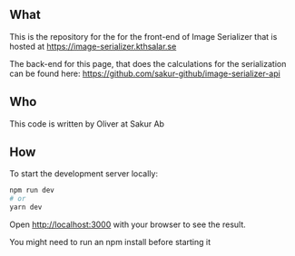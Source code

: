 ## What
This is the repository for the for the front-end of Image Serializer that is hosted at https://image-serializer.kthsalar.se

The back-end for this page, that does the calculations for the serialization can be found here: https://github.com/sakur-github/image-serializer-api

## Who
This code is written by Oliver at Sakur Ab

## How
To start the development server locally:

```bash
npm run dev
# or
yarn dev
```

Open [http://localhost:3000](http://localhost:3000) with your browser to see the result.

You might need to run an npm install before starting it
